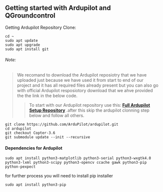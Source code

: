 ## Getting started with Ardupilot and QGroundcontrol  
Getting Ardupilot Repository Clone:   
```
cd ~
sudo apt update
sudo apt upgrade
sudo apt install git
```
###### Note:
> We recomand to  download the Ardupilot reposiotry that we have uploaded just because we have used it from start to end of our project and it has all required files already present but you can also go with official Ardupilot resposiotory download that we ahve provided the the link in the below code.
>> To start with our Ardupilot repository use this:
>> __[Full Ardupilot Setup Repository](https://github.com)__
.after this skip the ardupilot clonning step below and follow all others.

```
git clone https://github.com/ArduPilot/ardupilot.git
cd ardupilot
git checkout Copter-3.6
git submodule update --init --recursive
```
#### Dependencies for Ardupilot
```
sudo apt install python3-matplotlib python3-serial python3-wxgtk4.0 python3-lxml python3-scipy python3-opencv ccache gawk python3-pip python-pexpect
```
for further process you will need to install pip installer
```
sudo apt install python3-pip
```
